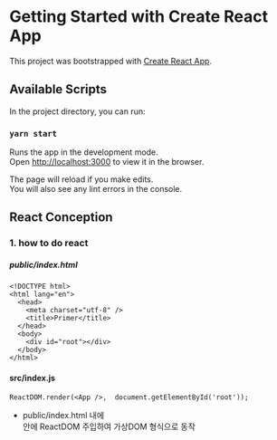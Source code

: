 # Getting Started with Create React App

This project was bootstrapped with [Create React App](https://github.com/facebook/create-react-app).

## Available Scripts

In the project directory, you can run:

### `yarn start`

Runs the app in the development mode.\
Open [http://localhost:3000](http://localhost:3000) to view it in the browser.

The page will reload if you make edits.\
You will also see any lint errors in the console.

## React Conception

### 1. how to do react 

##### public/index.html

```
<!DOCTYPE html>
<html lang="en">
  <head>
    <meta charset="utf-8" />
    <title>Primer</title>
  </head>
  <body>
    <div id="root"></div>
  </body>
</html>
```

#### src/index.js

```
ReactDOM.render(<App />,  document.getElementById('root')); 
```
-  public/index.html 내에 <div id="root"><div> 안에 ReactDOM 주입하여 가상DOM 형식으로 동작
